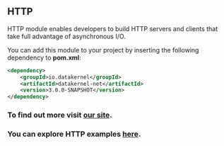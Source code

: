 ## HTTP

HTTP module enables developers to build HTTP servers and clients that take full advantage of asynchronous I/O.

You can add this module to your project by inserting the following dependency to **pom.xml**:
```xml
<dependency>
    <groupId>io.datakernel</groupId>
    <artifactId>datakernel-net</artifactId>
    <version>3.0.0-SNAPSHOT</version>
</dependency>
```

### To find out more visit [our site](https://datakernel.io/docs/components/core/http.html).
### You can explore HTTP examples [here](https://github.com/softindex/datakernel/tree/master/examples/http).